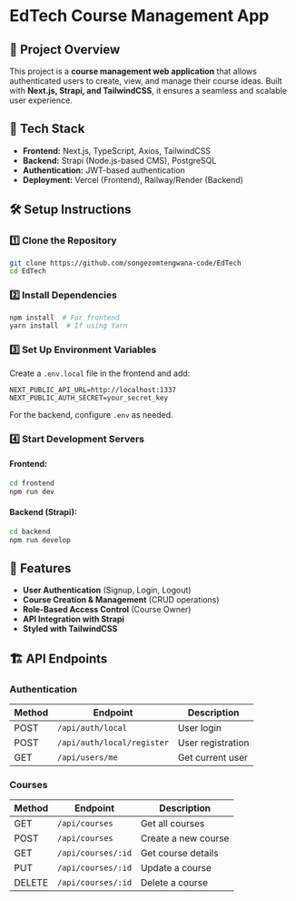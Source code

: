 # EdTech Course Management App

## 📌 Project Overview
This project is a **course management web application** that allows authenticated users to create, view, and manage their course ideas. Built with **Next.js, Strapi, and TailwindCSS**, it ensures a seamless and scalable user experience.

## 🚀 Tech Stack
- **Frontend:** Next.js, TypeScript, Axios, TailwindCSS
- **Backend:** Strapi (Node.js-based CMS), PostgreSQL
- **Authentication:** JWT-based authentication
- **Deployment:** Vercel (Frontend), Railway/Render (Backend)

## 🛠 Setup Instructions

### 1️⃣ Clone the Repository
```sh
git clone https://github.com/songezomtengwana-code/EdTech
cd EdTech
```

### 2️⃣ Install Dependencies
```sh
npm install  # For frontend
yarn install  # If using Yarn
```

### 3️⃣ Set Up Environment Variables
Create a `.env.local` file in the frontend and add:
```env
NEXT_PUBLIC_API_URL=http://localhost:1337
NEXT_PUBLIC_AUTH_SECRET=your_secret_key
```
For the backend, configure `.env` as needed.

### 4️⃣ Start Development Servers
#### **Frontend:**
```sh
cd frontend
npm run dev
```
#### **Backend (Strapi):**
```sh
cd backend
npm run develop
```

## 🔑 Features
- **User Authentication** (Signup, Login, Logout)
- **Course Creation & Management** (CRUD operations)
- **Role-Based Access Control** (Course Owner)
- **API Integration with Strapi**
- **Styled with TailwindCSS**

## 🏗 API Endpoints

### **Authentication**
| Method | Endpoint        | Description |
|--------|----------------|-------------|
| POST   | `/api/auth/local` | User login |
| POST   | `/api/auth/local/register` | User registration |
| GET    | `/api/users/me` | Get current user |

### **Courses**
| Method | Endpoint        | Description |
|--------|----------------|-------------|
| GET    | `/api/courses` | Get all courses |
| POST   | `/api/courses` | Create a new course |
| GET    | `/api/courses/:id` | Get course details |
| PUT    | `/api/courses/:id` | Update a course |
| DELETE | `/api/courses/:id` | Delete a course |
